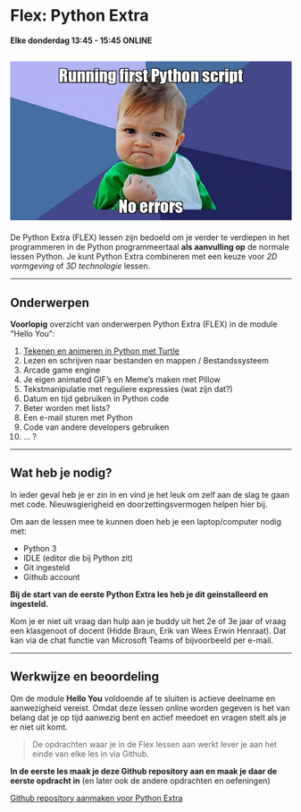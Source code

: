 # Flex: Python Extra
**Elke donderdag 13:45 - 15:45 ONLINE**

![](meme.jpg)
---

De Python Extra (FLEX) lessen zijn bedoeld om je verder te verdiepen in het programmeren in de Python programmeertaal **als aanvulling op** de normale lessen Python. Je kunt Python Extra combineren met een keuze voor *2D vormgeving* of *3D technologie* lessen. 

---

## Onderwerpen

**Voorlopig** overzicht van onderwerpen Python Extra (FLEX) in de module "Hello You":

1. [Tekenen en animeren in Python met Turtle](01-turtle-graphics/index.md)
2. Lezen en schrijven naar bestanden en mappen / Bestandssysteem
3. Arcade game engine
4. Je eigen animated GIF’s en Meme’s maken met Pillow
5. Tekstmanipulatie met reguliere expressies (wat zijn dat?)
6. Datum en tijd gebruiken in Python code
7. Beter worden met lists?
8. Een e-mail sturen met Python
9. Code van andere developers gebruiken
10. ... ?

---

## Wat heb je nodig?
In ieder geval heb je er zin in en vind je het leuk om zelf aan de slag te gaan met code. Nieuwsgierigheid en doorzettingsvermogen helpen hier bij.

Om aan de lessen mee te kunnen doen heb je een laptop/computer nodig met:

- Python 3
- IDLE (editor die bij Python zit)
- Git ingesteld 
- Github account

**Bij de start van de eerste Python Extra les heb je dit geinstalleerd en ingesteld.** 

Kom je er niet uit vraag dan hulp aan je buddy uit het 2e of 3e jaar of vraag een klasgenoot of docent (Hidde Braun, Erik van Wees Erwin Henraat). Dat kan via de chat functie van Microsoft Teams of bijvoorbeeld per e-mail.

---

## Werkwijze en beoordeling

Om de module **Hello You** voldoende af te sluiten is actieve deelname en aanwezigheid vereist. Omdat deze lessen online worden gegeven is het van belang dat je op tijd aanwezig bent en actief meedoet en vragen stelt als je er niet uit komt.

> De opdrachten waar je in de Flex lessen aan werkt lever je aan het einde van elke les in via Github. 

**In de eerste les maak je deze Github repository aan en maak je daar de eerste opdracht in** (en later ook de andere opdrachten en oefeningen)

[Github repository aanmaken voor Python Extra](00-setup/index.md)











